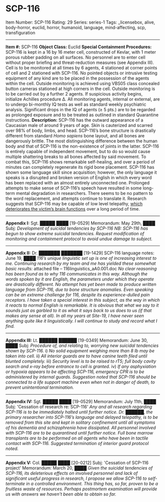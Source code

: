 # SCP-116
Item Number: SCP-116
Rating: 29
Series: series-1
Tags: _licensebox, alive, body-horror, euclid, horror, humanoid, language, mind-affecting, scp, transfiguration

---

**Item #:** SCP-116
**Object Class:** Euclid
**Special Containment Procedures:** SCP-116 is kept in a 16 by 16 meter cell, constructed of Kevlar, with 1 meter porous rubber padding on all surfaces. No personnel are to enter cell without proper briefing and threat-reduction measures (see Appendix III). Cell is to be monitored at all times by 6 agents, 4 stationed at corner points of cell and 2 stationed with SCP-116. No pointed objects or intrusive testing equipment of any kind are to be placed in the possession of the agents within the cell. Outside monitoring is achieved using VBS05 class concealed button cameras stationed at high corners in the cell. Outside monitoring is to be carried out by a further 2 agents. If suspicious activity begins, initialize Achilles procedure ∆. All monitoring agents, internal or external, are to undergo bi-monthly IQ tests as well as standard weekly psychiatric analysis. Significant drops in the IQ of agents (≥ 5 pts.) are to be regarded as prolonged exposure and to be treated as outlined in standard Quarantine instructions.
**Description:** SCP-116 has the outward appearance of a Caucasian male of around 9 years of age. Skin is cauterized and scarred over 98% of body, limbs, and head. SCP-116’s bone structure is drastically different from standard _Homo sapiens_ bone layout, and all bones are dangerously brittle. The most distinguishing difference between the human body and that of SCP-116 is the non-existence of joints in the latter. SCP-116 is entirely capable of independent movement, but to do so would cause multiple shattering breaks to all bones affected by said movement. To combat this, SCP-116 shows remarkable self-healing, and over a period of minutes can completely regenerate its rigid bone placement. SCP-116 has shown some language skill since acquisition; however, the only language it speaks is a disrupted and broken version of English in which every word has been replaced with an almost entirely unconnected one. Prolonged attempts to make sense of SCP-116’s speech have resulted in some long-term mental degradation in researchers. There seems to be no pattern to the word replacement, and attempts continue to translate it. Research suggests that SCP-116 may be capable of low level telepathy, [which deteriorates the victim’s brain functions](/scp-4830) over a long period of time.
* * *
**Appendix I:**
Sgt. █████ ████ [19-0529]
Memorandum: May 29th, ████
Subj: _Development of suicidal tendencies by SCP-116_
_NB: SCP-116 has begun to show extreme suicidal tendencies. Request modification of monitoring and containment protocol to avoid undue damage to subject._
* * *
**Appendix II:**
Dr. ███████ ███████ [19-1429]
SCP-116 language notes: June 19, ████
_116’s unique linguistic set up is one of increasing interest to me. Continuing research by my team and me has yielded these somewhat basic results:_
attached file – 116linguistics_aA0.001.doc
_No clear reasoning has been found as to why 116 communicates in this way. Although the words spoken by it are English, the parameters under which they operate are drastically different. No attempt has yet been made to produce written language from SCP-116, due to bone structure anomalies. Even speaking can be an extreme challenge for 116, despite its experience-dulled pain receptors. I have taken a special interest in this subject, as the way in which it reacts to normal English is remarkable. It is obvious that what we say to it sounds just as garbled to it as what it says back to us does to us (if that makes any sense at all). In all my years at Site-19, I have never seen anything quite like it linguistically. I will continue to study and record what I find._
* * *
**Appendix III:**
Lt. ██████ ██████ [19-0349]
Memorandum: June 30, ████
Subj: _Procedure of, and relating to, worrying new suicidal tendencies shown by SCP-116._
i) _No solid equipment weighing more than 8 lb may be taken into cell._
ii) _All interior guards are to have canine teeth filed until blunted completely._
iii) _Security level is to be raised to rT5; full body cavity search and x-ray before entrance to cell is granted._
iv) _If any asphyxiation or hypoxia appears to be affecting SCP-116, emergency CPR is to be administered by internal guards._
_Suggestion noted that SCP-116 should be connected to a life support machine even when not in danger of death, to prevent unintentional termination._
* * *
**Appendix IV:**
Sgt. █████ ████ [19-0529]
Memorandum: July 11th, ████
Subj: 'Cessation of research re: SCP-116'
_Any and all research regarding SCP-116 is to be immediately halted until further notice. Dr. ██████, the primary researcher into SCP-116’s language and delayed telepathy, is to be removed from this site and kept in solitary confinement until all symptoms of his dementia and schizophrenia have dissipated. All personnel involved with SCP-116 are to be quarantined until further notice. Full bone marrow transplants are to be performed on all agents who have been in tactile contact with SCP-116. Suggested termination of interior guard protocol noted._
* * *
**Appendix V:**
Col. █████ ████ [20-0212]
Subj: 'Cessation of SCP-116 project'
Memorandum: March 20, ████
_Given the suicidal tendencies of SCP-116, its deleterious effects on involved personnel and lack of significant useful progress in research, I propose we allow SCP-116 to self-terminate in a controlled environment. This thing has, so far, proven to be a fruitless waste of resources. Perhaps postmortem examination will provide us with answers we haven't been able to obtain so far._